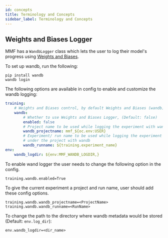 ```yaml
---
id: concepts
title: Terminology and Concepts
sidebar_label: Terminology and Concepts
---
```


## Weights and Biases Logger

MMF has a `WandbLogger` class which lets the user to log their model's progress using [Weights and Biases](https://gitbook-docs.wandb.ai/).

To set up wandb, run the following:
```
pip install wandb
wandb login
```

The following options are available in config to enable and customize the wandb logging:
```yaml
training:
    # Weights and Biases control, by default Weights and Biases (wandb) is disabled
    wandb:
        # Whether to use Weights and Biases Logger, (Default: false)
        enabled: false
        # Project name to be used while logging the experiment with wandb
        wandb_projectname: mmf_${oc.env:USER}
        # Experiment/ run name to be used while logging the experiment
        # under the project with wandb
        wandb_runname: ${training.experiment_name}
env:
    wandb_logdir: ${env:MMF_WANDB_LOGDIR,}
```
To enable wand logger the user needs to change the following option in the config.

`training.wandb.enabled=True`

To give the current experiment a project and run name, user should add these config options.

`training.wandb.wandb_projectname=<ProjectName> training.wandb.wandb_runname=<RunName>`

To change the path to the directory where wandb metadata would be stored (Default: `env.log_dir`):

`env.wandb_logdir=<dir_name>`
